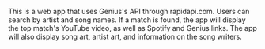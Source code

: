 This is a web app that uses Genius's API through rapidapi.com.
Users can search by artist and song names. 
If a match is found, the app will display the top match's YouTube video, as well as Spotify and Genius links. 
The app will also display song art, artist art, and information on the song writers. 